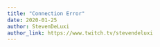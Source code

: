 ```yaml
---
title: "Connection Error"
date: 2020-01-25
author: StevenDeLuxi
author_link: https://www.twitch.tv/stevendeluxi
---
```


